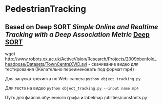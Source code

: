 # PedestrianTracking
## Based on Deep SORT *Simple Online and Realtime Tracking with a Deep Association Metric* [Deep SORT](https://github.com/nwojke/deep_sort)

wget http://www.robots.ox.ac.uk/ActiveVision/Research/Projects/2009bbenfold_headpose/Datasets/TownCentreXVID.avi - скачивание видео для тестирования (Желательно переименовать под формат mp4)

Для запуска трекинга по Web-camera  ```python object_tracking.py```

Для теста на видео `python object_tracking.py --input name.mp4` 

Путь для файлов обученного графа и labelmap /utilities/constants.py
